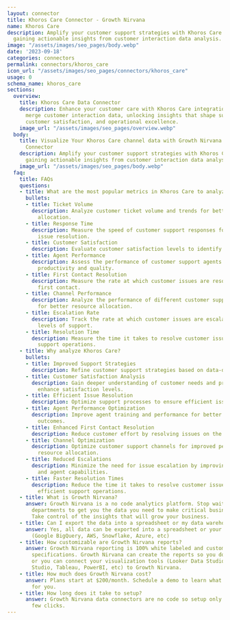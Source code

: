 ```yaml
---
layout: connector
title: Khoros Care Connector - Growth Nirvana
name: Khoros Care
description: Amplify your customer support strategies with Khoros Care integration,
  gaining actionable insights from customer interaction data analysis.
image: "/assets/images/seo_pages/body.webp"
date: '2023-09-18'
categories: connectors
permalink: connectors/khoros_care
icon_url: "/assets/images/seo_pages/connectors/khoros_care"
usage: 0
schema_name: khoros_care
sections:
  overview:
    title: Khoros Care Data Connector
    description: Enhance your customer care with Khoros Care integration. Seamlessly
      merge customer interaction data, unlocking insights that shape support strategies,
      customer satisfaction, and operational excellence.
    image_url: "/assets/images/seo_pages/overview.webp"
  body:
    title: Visualize Your Khoros Care channel data with Growth Nirvana's Khoros Care
      Connector
    description: Amplify your customer support strategies with Khoros Care integration,
      gaining actionable insights from customer interaction data analysis.
    image_url: "/assets/images/seo_pages/body.webp"
  faq:
    title: FAQs
    questions:
    - title: What are the most popular metrics in Khoros Care to analyze?
      bullets:
      - title: Ticket Volume
        description: Analyze customer ticket volume and trends for better resource
          allocation.
      - title: Response Time
        description: Measure the speed of customer support responses for efficient
          issue resolution.
      - title: Customer Satisfaction
        description: Evaluate customer satisfaction levels to identify areas for improvement.
      - title: Agent Performance
        description: Assess the performance of customer support agents to optimize
          productivity and quality.
      - title: First Contact Resolution
        description: Measure the rate at which customer issues are resolved on the
          first contact.
      - title: Channel Performance
        description: Analyze the performance of different customer support channels
          for better resource allocation.
      - title: Escalation Rate
        description: Track the rate at which customer issues are escalated to higher
          levels of support.
      - title: Resolution Time
        description: Measure the time it takes to resolve customer issues for efficient
          support operations.
    - title: Why analyze Khoros Care?
      bullets:
      - title: Improved Support Strategies
        description: Refine customer support strategies based on data-driven insights.
      - title: Customer Satisfaction Analysis
        description: Gain deeper understanding of customer needs and preferences to
          enhance satisfaction levels.
      - title: Efficient Issue Resolution
        description: Optimize support processes to ensure efficient issue resolution.
      - title: Agent Performance Optimization
        description: Improve agent training and performance for better customer support
          outcomes.
      - title: Enhanced First Contact Resolution
        description: Reduce customer effort by resolving issues on the first contact.
      - title: Channel Optimization
        description: Optimize customer support channels for improved performance and
          resource allocation.
      - title: Reduced Escalations
        description: Minimize the need for issue escalation by improving support processes
          and agent capabilities.
      - title: Faster Resolution Times
        description: Reduce the time it takes to resolve customer issues for more
          efficient support operations.
    - title: What is Growth Nirvana?
      answer: Growth Nirvana is a no code analytics platform. Stop waiting for other
        departments to get you the data you need to make critical business decisions.
        Take control of the insights that will grow your business.
    - title: Can I export the data into a spreadsheet or my data warehouse?
      answer: Yes, all data can be exported into a spreadsheet or your data warehouse
        (Google BigQuery, AWS, Snowflake, Azure, etc)
    - title: How customizable are Growth Nirvana reports?
      answer: Growth Nirvana reporting is 100% white labeled and customized to your
        specifications. Growth Nirvana can create the reports so you don’t have to
        or you can connect your visualization tools (Looker Data Studio/Google Data
        Studio, Tableau, PowerBI, etc) to Growth Nirvana.
    - title: How much does Growth Nirvana cost?
      answer: Plans start at $200/month. Schedule a demo to learn what plan is best
        for you.
    - title: How long does it take to setup?
      answer: Growth Nirvana data connectors are no code so setup only requires a
        few clicks.
---
```

